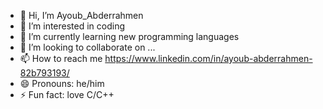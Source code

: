 - 👋 Hi, I’m Ayoub_Abderrahmen
- 👀 I’m interested in coding
- 🌱 I’m currently learning new programming languages
- 💞️ I’m looking to collaborate on ...
- 📫 How to reach me https://www.linkedin.com/in/ayoub-abderrahmen-82b793193/
- 😄 Pronouns: he/him
- ⚡ Fun fact: love C/C++

<!---
AyoubAbderrahmen/AyoubAbderrahmen is a ✨ special ✨ repository because its `README.md` (this file) appears on your GitHub profile.
You can click the Preview link to take a look at your changes.
--->
